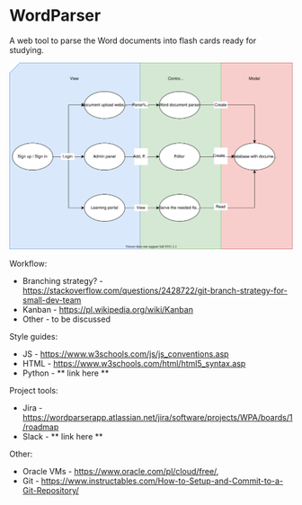 # WordParser
A web tool to parse the Word documents into flash cards ready for studying.

![A diagram describing the solution](/WordParserApp.svg/ "Diagram describing the solution")

Workflow:
- Branching strategy? - https://stackoverflow.com/questions/2428722/git-branch-strategy-for-small-dev-team
- Kanban - https://pl.wikipedia.org/wiki/Kanban
- Other - to be discussed

Style guides:
- JS - https://www.w3schools.com/js/js_conventions.asp
- HTML - https://www.w3schools.com/html/html5_syntax.asp
- Python - ** link here **

Project tools:
- Jira - https://wordparserapp.atlassian.net/jira/software/projects/WPA/boards/1/roadmap
- Slack - ** link here **

Other:
- Oracle VMs - https://www.oracle.com/pl/cloud/free/,
- Git - https://www.instructables.com/How-to-Setup-and-Commit-to-a-Git-Repository/

